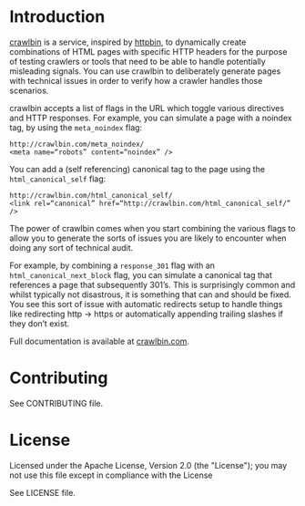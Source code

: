# Introduction

[crawlbin](http://crawlbin.com/) is a service, inspired by [httpbin](http://httpbin.org/), to dynamically create combinations of HTML pages with specific HTTP headers for the purpose of testing crawlers or tools that need to be able to handle potentially misleading signals. You can use crawlbin to deliberately generate pages with technical issues in order to verify how a crawler handles those scenarios.

crawlbin accepts a list of flags in the URL which toggle various directives and HTTP responses. For example, you can simulate a page with a noindex tag, by using the `meta_noindex` flag:

	http://crawlbin.com/meta_noindex/
	<meta name=“robots” content=“noindex” />

You can add a (self referencing) canonical tag to the page using the `html_canonical_self` flag:

	http://crawlbin.com/html_canonical_self/
	<link rel=“canonical” href=“http://crawlbin.com/html_canonical_self/” />

The power of crawlbin comes when you start combining the various flags to allow you to generate the sorts of issues you are likely to encounter when doing any sort of technical audit.

For example, by combining a `response_301` flag with an `html_canonical_next_block` flag, you can simulate a canonical tag that references a page that subsequently 301’s. This is surprisingly common and whilst typically not disastrous, it is something that can and should be fixed. You see this sort of issue with automatic redirects setup to handle things like redirecting http -> https or automatically appending trailing slashes if they don’t exist.

Full documentation is available at [crawlbin.com](http://crawlbin.com/).

# Contributing

See CONTRIBUTING file.

# License

Licensed under the Apache License, Version 2.0 (the "License");
you may not use this file except in compliance with the License

See LICENSE file.